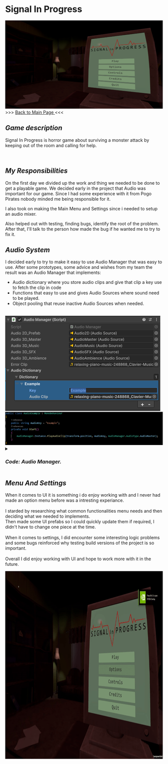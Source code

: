 <h1> Signal In Progress </h1>
    <img src="Images/Signal In Progress Menu.png"
    <h3> >>> <a href="https://github.com/Erik2333/Resume_ErikBerglund/blob/main/README.md"> Back to Main Page </a> <<<  <h3> 
    <h2> <em> Game description </em> </h2>
        <p> 
            Signal In Progress is horror game about surviving a monster attack by keeping out of the room and calling for help.
        </p>
        <br>
    <h2> <em> My Responsibilities </em> </h2>
        <p>
            On the first day we divided up the work and thing we needed to be done to get a playable game.
            We decided early in the project that Audio was important for our game. Since I had some experience with it from Pogo Pirates nobody minded me being responsible for it.
        </p>
        <p> I also took on making the Main Menu and Settings since i needed to setup an audio mixer. </p>
        <p> Also helped out with testing, finding bugs, identify the root of the problem. After that, I'll talk to the person how made the bug if he wanted me to try to fix it. </p>
    <h2> <em> Audio System </em> </h2>
        <p> 
            I decided early to try to make it easy to use Audio Manager that was easy to use. After some prototypes, some advice and wishes from my team the result was an Audio Manager that implements: <br>
            <ul>
            <li> Audio dictionary where you store audio clips and give that clip a key use to fetch the clip in code </li>
            <li> Functions that easy to use and gives Audio Sources where sound need to be played. </li>
            <li> Object pooling that reuse inactive Audio Sources when needed. </li>
            </ul>
        </p> <br>
        <img src="Images/AudioManager.png" >
        <img src="Images/AudioExample.png" >
    <details>
        <summary><h3><em> Code: Audio Manager. </em></h3></summary>
  
```csharp
using System;
using System.Collections;
using System.Collections.Generic;
using UnityEngine;

public class AudioManager : MonoBehaviour
{
    public enum AudioType
    {
        Audio2D,
        AudioMaster,
        AudioMusic,
        AudioSFX,
        AudioAmbience
    }

    public static AudioManager Instance { get; private set; }
    private readonly Queue<AudioSource> audioPool = new();
    private byte poolLimit = 20;
    public AudioSource audio2D_Prefab, audio3D_Master, audio3D_Music, audio3D_SFX, audio3D_Ambience;
    public AudioClip errorClip;

    // Custom class to set Key and Value in Inspector.
    public AudioDictionary audioDictionary;

    private void Awake()
    {
        if (Instance == null)
        {
            Instance = this;
        }
        else
        {
            Destroy(gameObject);
        }
    }
    
    public AudioClip GetAudioClip(string audioDictionaryKey)
    {
        audioDictionary.ToDictionary().TryGetValue(audioDictionaryKey.ToLower(), out AudioClip audioClip);

        if (audioClip != null)
        {
            return audioClip;
        }
        else
        {
            Debug.LogError($"No clip found with Key: {audioDictionaryKey}. Did you add it to the Audio Manager?");
            return errorClip;
        }
    }

    AudioSource GetPrefab(AudioType audioSourcePrefab)
    {
        switch (audioSourcePrefab)
        {
            case AudioType.Audio2D: return audio2D_Prefab;
            case AudioType.AudioMaster: return audio3D_Master;
            case AudioType.AudioMusic: return audio3D_Music;
            case AudioType.AudioSFX: return audio3D_SFX;
            case AudioType.AudioAmbience: return audio3D_Ambience;
            default:
                Debug.LogError($"audioSourcePrefab not found. Default to {audio3D_Master}");
                return audio3D_Master;
        }
    }

    public void PlayAudioClip(Vector3 spawnPosition, string audioDictionaryKey, AudioType audioSourcePrefab = AudioType.AudioSFX, float volume = 1, float pitch = 1)
    {
        AudioClip clip = GetAudioClip(audioDictionaryKey);
        AudioSource audioSource = GetFormPool(GetPrefab(audioSourcePrefab), spawnPosition, true, clip.length);
        audioSource.clip = clip;
        audioSource.name += $" ({audioDictionaryKey})";
        audioSource.volume = volume;
        audioSource.pitch = pitch;
        audioSource.Play();
    }
    
    public AudioSource GetAudioSource(Vector3 spawnPosition, string audioDictionaryKey, AudioType audioSourcePrefab = AudioType.AudioSFX, float volume = 1, float pitch = 1)
    {
        AudioClip clip = GetAudioClip(audioDictionaryKey);
        AudioSource audioSource = GetFormPool(GetPrefab(audioSourcePrefab), spawnPosition, false, clip.length);
        audioSource.clip = clip;
        audioSource.volume = volume;
        audioSource.pitch = pitch;

        return audioSource;
    }

    AudioSource GetFormPool(AudioSource audioSource, Vector3 spawnPosition, bool oneShot, float clipLength)
    {
        AudioSource poolObj;


        if (audioPool.Count != 0)
        {
            poolObj = audioPool.Dequeue();
            poolObj.name = audioSource.name;
            poolObj.transform.SetParent(null);
            poolObj.transform.position = spawnPosition;
            poolObj.gameObject.SetActive(true);
        }
        else
        {
            poolObj = Instantiate(audioSource, spawnPosition, Quaternion.identity);
            poolObj.name = audioSource.name;
        }

        if (oneShot == true)
            StartCoroutine(ReturnToPool(poolObj, clipLength));

        return poolObj;
        
    }

    IEnumerator ReturnToPool(AudioSource audioSource, float time)
    {
        yield return new WaitForSeconds(time);

        ReturnAudio(audioSource);
    }

    public void ReturnAudio(AudioSource audioSource)
    {
        if (audioPool.Count < poolLimit)
        {
            audioSource.Stop();
            audioSource.gameObject.SetActive(false);
            audioSource.transform.SetParent(gameObject.transform, false);
            audioPool.Enqueue(audioSource);
        }
        else
            Destroy(audioSource);
    }
}

[Serializable]
public class AudioDictionary
{
    [SerializeField]
    DictionaryItem[] dictionary;

    public Dictionary<string, AudioClip> ToDictionary()
    {
        Dictionary<string, AudioClip> newDict = new();

        foreach (DictionaryItem item in dictionary)
        {
            newDict.Add(item.key.ToLower(), item.audioClip);
        }

        return newDict;
    }
}

[Serializable]
public class DictionaryItem
{
    [SerializeField]
    public string key;

    [SerializeField]
    public AudioClip audioClip;
}

```

</details>

<h2> <em> Menu And Settings </em> </h2>
        <p> 
            When it comes to UI it is something i do enjoy working with and I never had made an option menu before was a intresting experiance. <br>
            <br>
            I starded by researching what common functionalities menu needs and then deciding what we needed to implements. <br>
            Then made some UI prefabs so I could quickly update them if required, I didn't have to change one piece at the time. <br>
            <br>
            When it comes to settings, I did encounter some interesting logic problems and some bugs reinforced why testing build versions of the project is so important. <br>
            <br>
            Overall I did enjoy working with UI and hope to work more with it in the future.
        </p>
<img width="800" height="600" src="Images/LongVideo-ezgif.com-video-to-gif-converter.gif" style="max-width: 100%; display: inline-block;" data-target="animated-image.originalImage">

